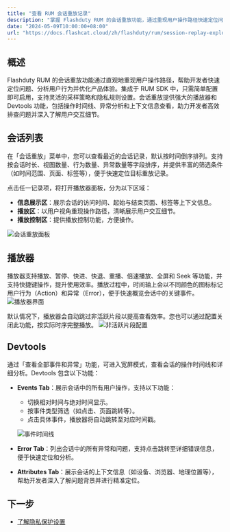 ```yaml
---
title: "查看 RUM 会话重放记录"
description: "掌握 Flashduty RUM 的会话重放功能，通过重现用户操作路径快速定位问题并优化用户体验。"
date: "2024-05-09T10:00:00+08:00"
url: "https://docs.flashcat.cloud/zh/flashduty/rum/session-replay-explorer"
---
```


## 概述

Flashduty RUM 的会话重放功能通过直观地重现用户操作路径，帮助开发者快速定位问题、分析用户行为并优化产品体验。集成于 RUM SDK 中，只需简单配置即可启用，支持灵活的采样策略和隐私规则设置。会话重放提供强大的播放器和 Devtools 功能，包括操作时间线、异常分析和上下文信息查看，助力开发者高效排查问题并深入了解用户交互细节。

## 会话列表

在「会话重放」菜单中，您可以查看最近的会话记录，默认按时间倒序排列。支持按会话时长、视图数量、行为数量、异常数量等字段排序，并提供丰富的筛选条件（如时间范围、页面、标签等），便于快速定位目标重放记录。

点击任一记录项，将打开播放器面板，分为以下区域：

- **信息展示区**：展示会话的访问时间、起始与结束页面、标签等上下文信息。
- **播放区**：以用户视角重现操作路径，清晰展示用户交互细节。
- **播放控制区**：提供播放控制功能，方便操作。

![会话重放面板](https://docs-cdn.flashcat.cloud/imges/png/cc05420113db42bef5a770af8656db4b.png)

## 播放器

播放器支持播放、暂停、快进、快退、重播、倍速播放、全屏和 Seek 等功能，并支持快捷键操作，提升使用效率。播放过程中，时间轴上会以不同颜色的图标标记用户行为（Action）和异常（Error），便于快速概览会话中的关键事件。
![播放器界面](https://docs-cdn.flashcat.cloud/imges/png/c43b87b7764c5b0a136b0d721eb538cf.png)

默认情况下，播放器会自动跳过非活跃片段以提高查看效率。您也可以通过配置关闭此功能，按实际时序完整播放。
![非活跃片段配置](https://docs-cdn.flashcat.cloud/imges/png/02db89ad438312f34fbfcc95e0aa5916.png)

## Devtools

通过「查看全部事件和异常」功能，可进入宽屏模式，查看会话的操作时间线和详细分析。Devtools 包含以下功能：

- **Events Tab**：展示会话中的所有用户操作，支持以下功能：

  - 切换相对时间与绝对时间显示。
  - 按事件类型筛选（如点击、页面跳转等）。
  - 点击具体事件，播放器将自动跳转至对应时间戳。

  ![事件时间线](https://docs-cdn.flashcat.cloud/imges/png/e903b09dd88de3837e9c88959181dba9.png)

- **Error Tab**：列出会话中的所有异常和问题，支持点击跳转至详细错误信息，便于快速定位和分析。

- **Attributes Tab**：展示会话的上下文信息（如设备、浏览器、地理位置等），帮助开发者深入了解问题背景并进行精准定位。

## 下一步

- [了解隐私保护设置](https://docs.flashcat.cloud/zh/flashduty/rum/privacy-settings)
